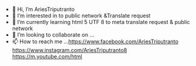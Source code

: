 - 👋 Hi, I’m AriesTriputranto
- 👀 I’m interested in to public network &Translate request
- 🌱 I’m currently learning html 5 UTF 8 to meta translate request & public network
- 💞️ I’m looking to collaborate on ...
- 📫 How to reach me ...https://www.facebook.com/AriesTriputranto
https://www.instagram.com/AriesTriputranto8
https://m.youtube.com/html
<!---
AriesTriputranto/github.com/Docs is a ✨ special ✨ repository because its `README.md` (this file) appears on your GitHub profile.
You can click the Preview link to take a look at your changes.
--->
